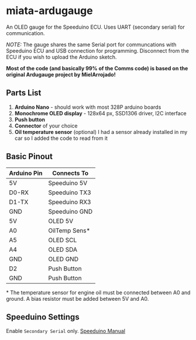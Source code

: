 # miata-ardugauge

An OLED gauge for the Speeduino ECU. Uses UART (secondary serial) for communication.

_NOTE:_ The gauge shares the same Serial port for communcations with Speeduino ECU and USB connection for programming. Disconnect from the ECU if you wish to upload the Arduino sketch.

**Most of the code (and basically 99% of the Comms code) is based on the original Ardugauge project by MielArrojado!**

## Parts List

1. **Arduino Nano** - should work with most 328P arduino boards
2. **Monochrome OLED display** - 128x64 px, SSD1306 driver, I2C interface
3. **Push button**
4. **Connector** of your choice
5. **Oil temperature sensor** (optional) I had a sensor already installed in my car so I added the code to read from it

## Basic Pinout

| Arduino Pin | Connects To   |
| ----------- | ------------- |
| 5V          | Speeduino 5V  |
| D0-RX       | Speeduino TX3 |
| D1-TX       | Speeduino RX3 |
| GND         | Speeduino GND |
| 5V          | OLED 5V       |
| A0          | OilTemp Sens* |
| A5          | OLED SCL      |
| A4          | OLED SDA      |
| GND         | OLED GND      |
| D2          | Push Button   |
| GND         | Push Button   |

\* The temperature sensor for engine oil must be connected between A0 and ground. A bias resistor must be added between 5V and A0.

## Speeduino Settings

Enable `Secondary Serial` only. [Speeduino Manual](https://wiki.speeduino.com/en/Secondary_Serial_IO_interface)
